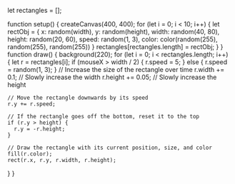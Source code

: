 let rectangles = [];

function setup() {
  createCanvas(400, 400);
for (let i = 0; i < 10; i++) {
    let rectObj = {
      x: random(width), 
      y: random(height), 
      width: random(40, 80), 
      height: random(20, 60),
      speed: random(1, 3),
      color: color(random(255), random(255), random(255))
}
       rectangles[rectangles.length] = rectObj;
  }
}
  function draw() {
    background(220);
    for (let i = 0; i < rectangles.length; i++) {
        let r = rectangles[i];
        if (mouseX > width / 2) {
          r.speed = 5; 
        } else {
          r.speed = random(1, 3); 
        }
    // Increase the size of the rectangle over time
    r.width += 0.1; // Slowly increase the width
    r.height += 0.05; // Slowly increase the height

    // Move the rectangle downwards by its speed
    r.y += r.speed;

    // If the rectangle goes off the bottom, reset it to the top
    if (r.y > height) {
      r.y = -r.height;
    }

    // Draw the rectangle with its current position, size, and color
    fill(r.color);
    rect(r.x, r.y, r.width, r.height);
  }
}

